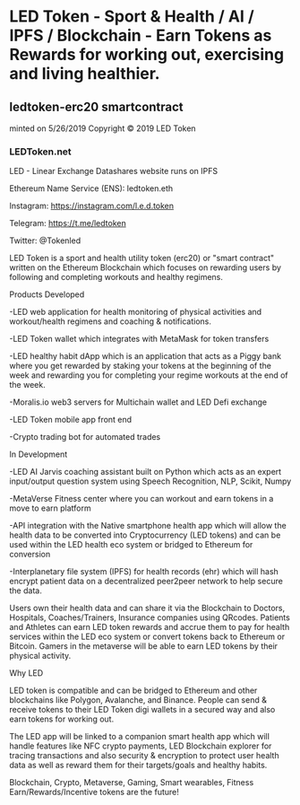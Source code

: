 # LED Token - Sport & Health / AI / IPFS / Blockchain - Earn Tokens as Rewards for working out, exercising and living healthier.
## ledtoken-erc20 smartcontract
minted on 5/26/2019
Copyright © 2019 LED Token


### LEDToken.net
LED - Linear Exchange Datashares
website runs on IPFS

Ethereum Name Service (ENS):
ledtoken.eth

Instagram: https://instagram.com/l.e.d.token

Telegram: 
https://t.me/ledtoken

Twitter:
@Tokenled


LED Token is a sport and health utility token (erc20) or "smart contract" written on the Ethereum Blockchain which focuses on rewarding users by following and completing workouts and healthy regimens.


Products Developed

-LED web application for health monitoring of physical activities and workout/health regimens and coaching & notifications. 

-LED Token wallet which integrates with MetaMask for token transfers

-LED healthy habit dApp which is an application that acts as a Piggy bank where you get rewarded by staking your tokens at the beginning of the week and rewarding you for completing your regime workouts at the end of the week.

-Moralis.io web3 servers for Multichain wallet and LED Defi exchange

-LED Token mobile app front end

-Crypto trading bot for automated trades


In Development

-LED AI Jarvis coaching assistant built on Python which acts as an expert input/output question system using Speech Recognition, NLP, Scikit, Numpy

-MetaVerse Fitness center where you can workout and earn tokens in a move to earn platform

-API integration with the Native smartphone health app which will allow the health data to be converted into Cryptocurrency (LED tokens) and can be used within the LED health eco system or bridged to Ethereum for conversion

-Interplanetary file system (IPFS) for health records (ehr) which will hash encrypt patient data on a decentralized peer2peer network to help secure the data. 


Users own their health data and can share it via the Blockchain to Doctors, Hospitals, Coaches/Trainers, Insurance companies using QRcodes. Patients and Athletes can earn LED token rewards and accrue them to pay for health services within the LED eco system or convert tokens back to Ethereum or Bitcoin. Gamers in the metaverse will be able to earn LED tokens by their physical activity.


Why LED

LED token is compatible and can be bridged to Ethereum and other blockchains like Polygon, Avalanche, and Binance. People can send & receive tokens to their LED Token digi wallets in a secured way and also earn tokens for working out. 

The LED app will be linked to a companion smart health app which will handle features like NFC crypto payments, LED Blockchain explorer for tracing transactions and also security & encryption to protect user health data as well as reward them for their targets/goals and healthy habits.

Blockchain, Crypto, Metaverse, Gaming, Smart wearables, Fitness Earn/Rewards/Incentive tokens are the future!
